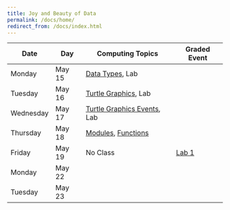 ```yaml
---
title: Joy and Beauty of Data
permalink: /docs/home/
redirect_from: /docs/index.html
---
```


| Date | Day | Computing Topics | Graded Event |
| --- | --- | --- | --- |
| Monday | May 15 | [Data Types](../1-1), Lab  |   |
| Tuesday | May 16 | [Turtle Graphics](../1-2), Lab  |   |
| Wednesday | May 17 | [Turtle Graphics Events](../1-3), Lab  |   |
| Thursday | May 18 | [Modules](../1-4), [Functions](../2-1)  |   |
| Friday | May 19 | No Class  | [Lab 1](../lab1) |
| Monday | May 22 |   |   |
| Tuesday | May 23 |   |   |
